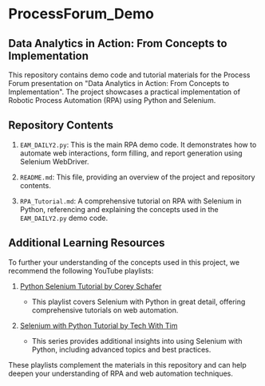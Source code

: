 # ProcessForum_Demo

## Data Analytics in Action: From Concepts to Implementation

This repository contains demo code and tutorial materials for the Process Forum presentation on "Data Analytics in Action: From Concepts to Implementation". The project showcases a practical implementation of Robotic Process Automation (RPA) using Python and Selenium.

## Repository Contents

1. `EAM_DAILY2.py`: This is the main RPA demo code. It demonstrates how to automate web interactions, form filling, and report generation using Selenium WebDriver.

2. `README.md`: This file, providing an overview of the project and repository contents.

3. `RPA_Tutorial.md`: A comprehensive tutorial on RPA with Selenium in Python, referencing and explaining the concepts used in the `EAM_DAILY2.py` demo code.

## Additional Learning Resources

To further your understanding of the concepts used in this project, we recommend the following YouTube playlists:

1. [Python Selenium Tutorial by Corey Schafer](https://www.youtube.com/watch?v=6QdeR15myIY&list=PLCC34OHNcOtrMWIf_MXWrCajQwp3lL27T)
   - This playlist covers Selenium with Python in great detail, offering comprehensive tutorials on web automation.

2. [Selenium with Python Tutorial by Tech With Tim](https://www.youtube.com/watch?v=Xjv1sY630Uc&list=PLzMcBGfZo4-n40rB1XaJ0ak1bemvlqumQ)
   - This series provides additional insights into using Selenium with Python, including advanced topics and best practices.

These playlists complement the materials in this repository and can help deepen your understanding of RPA and web automation techniques.

